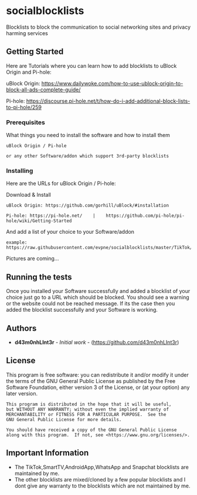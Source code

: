 # socialblocklists
Blocklists to block the communication to social networking sites and privacy harming services


## Getting Started

Here are Tutorials where you can learn how to add blocklists to uBlock Origin and Pi-hole:

uBlock Origin: https://www.dailywoke.com/how-to-use-ublock-origin-to-block-all-ads-complete-guide/

Pi-hole: https://discourse.pi-hole.net/t/how-do-i-add-additional-block-lists-to-pi-hole/259

### Prerequisites

What things you need to install the software and how to install them

```
uBlock Origin / Pi-hole
```

```
or any other Software/addon which support 3rd-party blocklists
```




### Installing

Here are the URLs for uBlock Origin / Pi-hole:


Download & Install 

```
uBlock Origin: https://github.com/gorhill/uBlock/#installation

Pi-hole: https://pi-hole.net/    |    https://github.com/pi-hole/pi-hole/wiki/Getting-Started
```

And add a list of your choice to your Software/addon

```
example: https://raw.githubusercontent.com/evpne/socialblocklists/master/TikTok/tiktokblocklist.txt
```

Pictures are coming...

## Running the tests

Once you installed your Software successfully and added a blocklist of your choice just go to a URL which should be blocked.
You should see a warning or the website could not be reached message. If its the case then you added the blocklist successfully and your Software is working.


## Authors

* **d43m0nhLInt3r** - *Initial work* - (https://github.com/d43m0nhLInt3r)

## License

This program is free software: you can redistribute it and/or modify
    it under the terms of the GNU General Public License as published by
    the Free Software Foundation, either version 3 of the License, or
    (at your option) any later version.

    This program is distributed in the hope that it will be useful,
    but WITHOUT ANY WARRANTY; without even the implied warranty of
    MERCHANTABILITY or FITNESS FOR A PARTICULAR PURPOSE.  See the
    GNU General Public License for more details.

    You should have received a copy of the GNU General Public License
    along with this program.  If not, see <https://www.gnu.org/licenses/>.

## Important Information

* The TikTok,SmartTV,AndroidApp,WhatsApp and Snapchat blocklists are maintained by me.
* The other blocklists are mixed/cloned by a few popular blocklists and I dont give any warranty to the blocklists which are not maintained by me.


